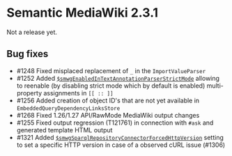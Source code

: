 # Semantic MediaWiki 2.3.1

Not a release yet.

## Bug fixes

* #1248 Fixed misplaced replacement of `_` in the `ImportValueParser`
* #1252 Added [`$smwgEnabledInTextAnnotationParserStrictMode`](https://www.semantic-mediawiki.org/wiki/Help:$smwgEnabledInTextAnnotationParserStrictMode) allowing to reenable (by disabling strict mode which by default is enabled) multi-property assignments in `[[ :: ]]`
* #1256 Added creation of object ID's that are not yet available in `EmbeddedQueryDependencyLinksStore`
* #1268 Fixed 1.26/1.27 API/RawMode MediaWiki output changes
* #1255 Fixed output regression (T121761) in connection with `#ask` and generated template HTML output
* #1321 Added [`$smwgSparqlRepositoryConnectorForcedHttpVersion`](https://semantic-mediawiki.org/wiki/Help:$smwgSparqlRepositoryConnectorForcedHttpVersion) setting to set a specific HTTP version in case of a observed cURL issue (#1306)
